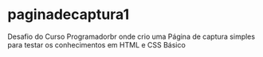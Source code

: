 # paginadecaptura1
Desafio do Curso Programadorbr onde crio uma Página de captura simples para testar os conhecimentos em HTML e CSS Básico
